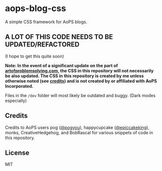 # aops-blog-css
A simple CSS framework for AoPS blogs.

## A LOT OF THIS CODE NEEDS TO BE UPDATED/REFACTORED
(I hope to get this quite soon)

**Note: In the event of a significant update on the part of [artofproblemsolving.com](https://www.artofproblemsolving.com), the CSS in this repository will not necessarily be also updated. The CSS in this repository is created by me unless otherwise noted (see [credits](#credits)) and is not created by or affiliated with AoPS Incorporated.**

Files in the `/dev` folder will most likely be outdated and buggy. (Dark modes especially)

## Credits 
Credits to AoPS users pog ([@pogyou](https://github.com/pogyou)), happycupcake ([@epiccakeking](https://github.com/epiccakeking)), monks, CreativeHedgehog, and BobRascal for various snippets of code in this repository.

## License
MIT
